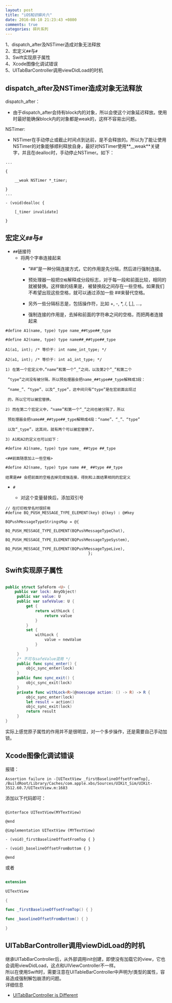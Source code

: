 ```yaml
---
layout: post
title: "iOS知识碎片六"
date: 2016-08-10 21:23:43 +0800
comments: true
categories: 碎片系列
---
```

1、dispatch_after及NSTimer造成对象无法释放<br>
2、宏定义`##`与`#`<br>
3、Swift实现原子属性<br>
4、Xcode图像化调试错误<br>
5、UITabBarController调用viewDidLoad的时机<br>
<!--more-->

## dispatch_after及NSTimer造成对象无法释放
dispatch_after：<br>

- 由于dispatch_after会持有block内的对象，所以会使这个对象延迟释放。使用时最好能确保block内的对象都是weak的，这样不容易出问题。

NSTimer:

- NSTimer在手动停止或截止时间点到达前，是不会释放的。所以为了能让使用NSTimer的对象能够顺利释放自身，最好对NSTimer使用**__weak**关键字，并且在dealloc时，手动停止NSTimer。如下：

```objc
...

{

    __weak NSTimer *_timer;

}
...

- (void)dealloc {

    [_timer invalidate]

}
```

## 宏定义`##`与`#`
- `##`链接符
  - 将两个字串连接起来
  	- “##”是一种分隔连接方式，它的作用是先分隔，然后进行强制连接。

	- 预处理器一般把`空格`解释成分段标志，对于每一段和前面比较，相同的就被替换。这样做的结果是， 被替换段之间存在一些空格。如果我们不希望出现这些空格，就可以通过添加一些 ##来替代空格。

	- 另外一些分隔标志是，包括操作符，比如 +, -, *, /, [,], …，

	- 强制连接的作用是，去掉和前面的字符串之间的空格，而把两者连接起来


```
#define A1(name, type) type name_##type##_type 

#define A2(name, type) type name##_##type##_type

A1(a1, int); /* 等价于: int name_int_type; */ 

A2(a1, int); /* 等价于: int a1_int_type; */

1) 在第一个宏定义中，”name”和第一个”_”之间，以及第2个”_”和第二个

 ”type”之间没有被分隔，所以预处理器会把name_##type##_type解释成3段：

 “name_”、“type”、以及“_type”，这中间只有“type”是在宏前面出现过

 的，所以它可以被宏替换。

2) 而在第二个宏定义中，“name”和第一个“_”之间也被分隔了，所以

 预处理器会把name##_##type##_type解释成4段：“name”、“_”、“type”

 以及“_type”，这其间，就有两个可以被宏替换了。

3) A1和A2的定义也可以如下：

#define A1(name, type) type name_ ##type ##_type

<##前面随意加上一些空格>

#define A2(name, type) type name ##_ ##type ##_type

结果是## 会把前面的空格去掉完成强连接，得到和上面结果相同的宏定义

```

- `#`

    - 对这个变量替换后，添加双引号
    
```objc
// 在打印枚举名时很好用
#define BQ_PUSH_MESSAGE_TYPE_ELEMENT(key) @(key) : @#key

BQPushMessageTypeStringsMap = @{
                                    BQ_PUSH_MESSAGE_TYPE_ELEMENT(BQPushMessageTypeChat),
                                    BQ_PUSH_MESSAGE_TYPE_ELEMENT(BQPushMessageTypeSystem),
                                    BQ_PUSH_MESSAGE_TYPE_ELEMENT(BQPushMessageTypeLive),
                                    };
```

## Swift实现原子属性
```swift

public struct SafeForm <U> {
    public var lock: AnyObject!
     public var value: U
     public var safeValue: U {
         get {
             return withLock {
	             return value
             }
         }
         set {
             withLock {
                 value = newValue
             }
         }
     }
     /* 不可与safeValue混用 */
     public func sync_enter() {
         objc_sync_enter(lock)
     }
     public func sync_exit() {
         objc_sync_exit(lock)
     }
     private func withLock<R>(@noescape action: () -> R) -> R {
         objc_sync_enter(lock)
         let result = action()
         objc_sync_exit(lock)
         return result
     }
}
```

实际上感觉原子属性的作用并不是很明显，对一个多步操作，还是需要自己手动加锁。

## Xcode图像化调试错误
报错：

```
Assertion failure in -[UITextView _firstBaselineOffsetFromTop], /BuildRoot/Library/Caches/com.apple.xbs/Sources/UIKit_Sim/UIKit-3512.60.7/UITextView.m:1683
```

添加以下代码即可：

```objc

@interface UITextView(MYTextView) 

@end 

@implementation UITextView (MYTextView) 

- (void)_firstBaselineOffsetFromTop { } 

- (void)_baselineOffsetFromBottom { } 

@end

```

或者

```swift

extension

UITextView 

{ 

func _firstBaselineOffsetFromTop() { } 

func _baselineOffsetFromBottom() { } 

}

```

## UITabBarController调用viewDidLoad的时机

继承UITabBarController后，从外部调用init创建，即使没有加载它的view，它也会调用viewDidLoad，这点和UIViewController不一样。 <br>
所以在使用Swift时，需要注意在UITableBarController中声明为!类型的属性，容易造成强制解包崩溃的问题。<br>
详细信息

- [UITabBarController is Different](http://www.andrewmonshizadeh.com/2015/02/23/uitabbarcontroller-is-different/)